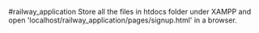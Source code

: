 #railway_application
Store all the files in htdocs folder under XAMPP and open 'localhost/railway_application/pages/signup.html' in a browser.
